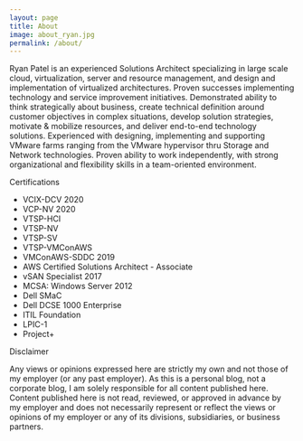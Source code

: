 ```yaml
---
layout: page
title: About
image: about_ryan.jpg
permalink: /about/
---
```


Ryan Patel is an experienced Solutions Architect specializing in large scale cloud, virtualization, server and resource management, and design and implementation of virtualized architectures. Proven successes implementing technology and service improvement initiatives. Demonstrated ability to think strategically about business, create technical definition around customer objectives in complex situations, develop solution strategies, motivate & mobilize resources, and deliver end-to-end technology solutions. Experienced with designing, implementing and supporting VMware farms ranging from the VMware hypervisor thru Storage and Network technologies. Proven ability to work independently, with strong organizational and flexibility skills in a team-oriented environment.

Certifications

* VCIX-DCV 2020
* VCP-NV 2020
* VTSP-HCI
* VTSP-NV
* VTSP-SV
* VTSP-VMConAWS
* VMConAWS-SDDC 2019
* AWS Certified Solutions Architect - Associate
* vSAN Specialist 2017
* MCSA: Windows Server 2012
* Dell SMaC
* Dell DCSE 1000 Enterprise
* ITIL Foundation
* LPIC-1
* Project+

Disclaimer

Any views or opinions expressed here are strictly my own and not those of my employer (or any past employer). As this is a personal blog, not a corporate blog, I am solely responsible for all content published here. Content published here is not read, reviewed, or approved in advance by my employer and does not necessarily represent or reflect the views or opinions of my employer or any of its divisions, subsidiaries, or business partners.
